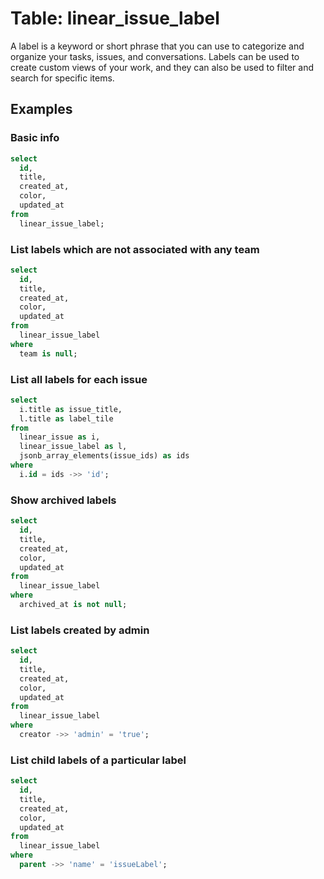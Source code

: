 # Table: linear_issue_label

A label is a keyword or short phrase that you can use to categorize and organize your tasks, issues, and conversations. Labels can be used to create custom views of your work, and they can also be used to filter and search for specific items.

## Examples

### Basic info

```sql
select
  id,
  title,
  created_at,
  color,
  updated_at
from
  linear_issue_label;
```

### List labels which are not associated with any team

```sql
select
  id,
  title,
  created_at,
  color,
  updated_at
from
  linear_issue_label
where
  team is null;
```

### List all labels for each issue

```sql
select
  i.title as issue_title,
  l.title as label_tile
from
  linear_issue as i,
  linear_issue_label as l,
  jsonb_array_elements(issue_ids) as ids
where
  i.id = ids ->> 'id';
```

### Show archived labels

```sql
select
  id,
  title,
  created_at,
  color,
  updated_at
from
  linear_issue_label
where
  archived_at is not null;
```

### List labels created by admin

```sql
select
  id,
  title,
  created_at,
  color,
  updated_at
from
  linear_issue_label
where
  creator ->> 'admin' = 'true';
```

### List child labels of a particular label

```sql
select
  id,
  title,
  created_at,
  color,
  updated_at
from
  linear_issue_label
where
  parent ->> 'name' = 'issueLabel';
```
